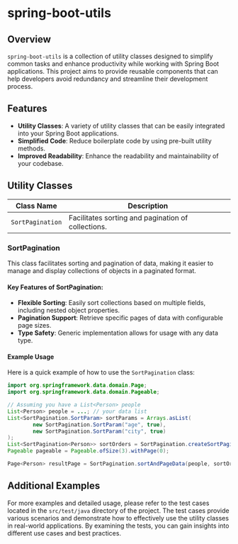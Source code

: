 # spring-boot-utils

## Overview

`spring-boot-utils` is a collection of utility classes designed to simplify common tasks and enhance productivity while 
working with Spring Boot applications. This project aims to provide reusable components that can help developers 
avoid redundancy and streamline their development process.

## Features

- **Utility Classes**: A variety of utility classes that can be easily integrated into your Spring Boot applications.
- **Simplified Code**: Reduce boilerplate code by using pre-built utility methods.
- **Improved Readability**: Enhance the readability and maintainability of your codebase.

## Utility Classes

| Class Name       | Description                                        |
|------------------|----------------------------------------------------|
| `SortPagination` | Facilitates sorting and pagination of collections. |

### SortPagination
This class facilitates sorting and pagination of data, making it easier to manage and display collections of objects 
in a paginated format.

#### Key Features of SortPagination:

- **Flexible Sorting**: Easily sort collections based on multiple fields, including nested object properties.
- **Pagination Support**: Retrieve specific pages of data with configurable page sizes.
- **Type Safety**: Generic implementation allows for usage with any data type.

#### Example Usage
Here is a quick example of how to use the `SortPagination` class:

```java
import org.springframework.data.domain.Page;
import org.springframework.data.domain.Pageable;

// Assuming you have a List<Person> people
List<Person> people = ...; // your data list
List<SortPagination.SortParam> sortParams = Arrays.asList(
        new SortPagination.SortParam("age", true), 
        new SortPagination.SortParam("city", true)
);
List<SortPagination<Person>> sortOrders = SortPagination.createSortPagination(sortParams, columnMap);
Pageable pageable = Pageable.ofSize(3).withPage(0); 

Page<Person> resultPage = SortPagination.sortAndPageData(people, sortOrders, pageable);
```

## Additional Examples

For more examples and detailed usage, please refer to the test cases located in the `src/test/java` 
directory of the project. The test cases provide various scenarios and demonstrate how to effectively use the 
utility classes in real-world applications. By examining the tests, you can gain insights into different 
use cases and best practices.